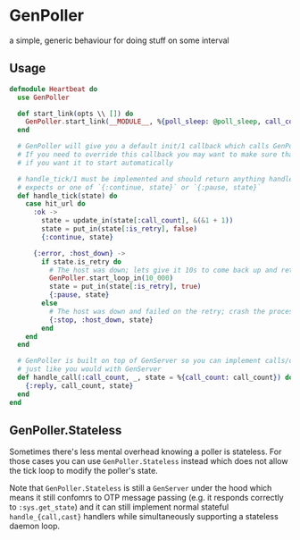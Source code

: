 # GenPoller

a simple, generic behaviour for doing stuff on some interval

## Usage

```ex
defmodule Heartbeat do
  use GenPoller

  def start_link(opts \\ []) do
    GenPoller.start_link(__MODULE__, %{poll_sleep: @poll_sleep, call_count: 0, is_retry: false}, opts)
  end

  # GenPoller will give you a default init/1 callback which calls GenPoller.start_loop
  # If you need to override this callback you may want to make sure that you start the loop
  # if you want it to start automatically

  # handle_tick/1 must be implemented and should return anything handle_info/2
  # expects or one of `{:continue, state}` or `{:pause, state}`
  def handle_tick(state) do
    case hit_url do
      :ok ->
        state = update_in(state[:call_count], &(&1 + 1))
        state = put_in(state[:is_retry], false)
        {:continue, state}

      {:error, :host_down} ->
        if state.is_retry do
          # The host was down; lets give it 10s to come back up and retry
          GenPoller.start_loop_in(10_000)
          state = put_in(state[:is_retry], true)
          {:pause, state}
        else
          # The host was down and failed on the retry; crash the process
          {:stop, :host_down, state}
        end
    end
  end

  # GenPoller is built on top of GenServer so you can implement calls/casts
  # just like you would with GenServer
  def handle_call(:call_count, _, state = %{call_count: call_count}) do
    {:reply, call_count, state}
  end
end
```

## GenPoller.Stateless

Sometimes there's less mental overhead knowing a poller is stateless.
For those cases you can use `GenPoller.Stateless` instead which does not allow
the tick loop to modify the poller's state.

Note that `GenPoller.Stateless` is still a `GenServer` under the hood which means it still confomrs to OTP message passing
(e.g. it responds correctly to `:sys.get_state`) and it can still implement normal stateful `handle_{call,cast}`
handlers while simultaneously supporting a stateless daemon loop.
